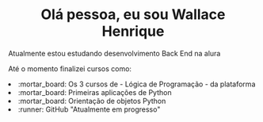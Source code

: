 <link rel="stylesheet" type='text/css' href="https://cdn.jsdelivr.net/gh/devicons/devicon@latest/devicon.min.css" />

<i class="devicon-javascript-plain"></i>

<h1 align="center">Olá pessoa, eu sou Wallace Henrique</h1>
<p>Atualmente estou estudando desenvolvimento Back End na alura</p>
<p>Até o momento finalizei cursos como:</p>
<li>:mortar_board: Os 3 cursos de  - Lógica de Programação -  da plataforma</li>
<li>:mortar_board: Primeiras aplicações de Python</li>
<li>:mortar_board: Orientação de objetos Python</li>
<li>:runner: GitHub "Atualmente em progresso"</li>
<!--
**WallaceHenrique-Dev/WallaceHenrique-Dev** is a ✨ _special_ ✨ repository because its `README.md` (this file) appears on your GitHub profile.

Here are some ideas to get you started:

- 🔭 I’m currently working on ...
- 🌱 I’m currently learning ...
- 👯 I’m looking to collaborate on ...
- 🤔 I’m looking for help with ...
- 💬 Ask me about ...
- 📫 How to reach me: ...
- 😄 Pronouns: ...
- ⚡ Fun fact: ...
-->
